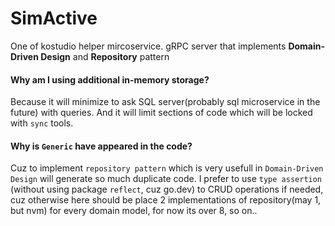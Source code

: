 # SimActive

One of kostudio helper mircoservice.
gRPC server that implements **Domain-Driven Design** and **Repository** pattern

#### Why am I using additional in-memory storage? 
Because it will minimize to ask SQL server(probably sql microservice in the future) with queries.
And it will limit sections of code which will be locked with `sync` tools.

#### Why is `Generic` have appeared in the code?
Cuz to implement `repository pattern` which is very usefull in `Domain-Driven Design` will generate so much duplicate code.
I prefer to use `type assertion` (without using package `reflect`, cuz go.dev) to CRUD operations if needed, cuz 
otherwise here should be place 2 implementations of repository(may 1, but nvm) for every domain model, for now its over 8, so on..